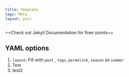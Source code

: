 ```yaml
---
title: Template
tags: Meta
layout: post
---
```


==Check out Jekyll Documentation for finer points==

## YAML options
1. `layout`: Fill with `post` , `tags`, `permalink`, `season` as `summer`
2. Test
3. test2